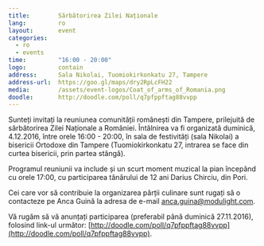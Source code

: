 ```yaml
---
title:        Sărbătorirea Zilei Naționale
lang:         ro
layout:       event
categories:
  - ro
  - events
time:         "16:00 - 20:00"
logo:         contain
address:      Sala Nikolai, Tuomiokirkonkatu 27, Tampere
address-url:  https://goo.gl/maps/dry2RpLcFH22
media:        /assets/event-logos/Coat_of_arms_of_Romania.png
doodle:       http://doodle.com/poll/q7pfppftag88vvpp
---
```


Sunteți invitați la reuniunea comunității românești din Tampere, prilejuită de sărbătorirea Zilei Naționale a României. Întâlnirea va fi organizată duminică, 4.12.2016, între orele 16:00 - 20:00, în sala de festivități (sala Nikolai) a bisericii Ortodoxe din Tampere (Tuomiokirkonkatu 27, intrarea se face din curtea bisericii, prin partea stângă).

Programul reuniunii va include și un scurt moment muzical la pian începând cu orele 17:00, cu participarea tânărului de 12 ani Darius Chirciu, din Pori. 

Cei care vor să contribuie la organizarea părții culinare sunt rugați să o contacteze pe Anca Guină la adresa de e-mail [anca.guina@modulight.com](mailto:anca.guina@modulight.com).

Vă rugăm să vă anunțați participarea (preferabil până duminică 27.11.2016), folosind link-ul următor: [http://doodle.com/poll/q7pfppftag88vvpp](http://doodle.com/poll/q7pfppftag88vvpp).